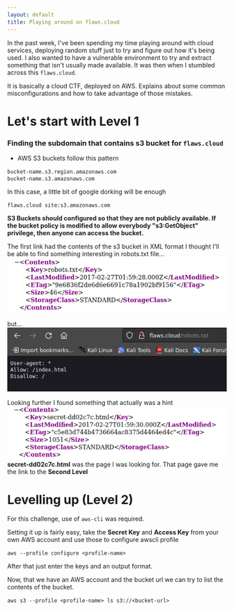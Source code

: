 ```yaml
---
layout: default
title: Playing around on flaws.cloud
---
```


In the past week, I've been spending my time playing around with cloud services, deploying random stuff just to try and figure out how it's being used.
I also wanted to have a vulnerable environment to try and extract something that isn't usually made available.
It was then when I stumbled across this `flaws.cloud`.

It is basically a cloud CTF, deployed on AWS. Explains about some common misconfigurations and how to take advantage of those mistakes.

# Let's start with Level 1

### Finding the subdomain that contains s3 bucket for `flaws.cloud`

- AWS S3 buckets follow this pattern

```
bucket-name.s3.region.amazonaws.com
bucket-name.s3.amazonaws.com
```

In this case, a little bit of google dorking will be enough

```
flaws.cloud site:s3.amazonaws.com
```

**S3 Buckets should configured so that they are not publicly available. If the bucket policy is modified to allow everybody "s3:GetObject" privilege, then anyone can access the bucket.**

The first link had the contents of the s3 bucket in XML format
I thought I'll be able to find something interesting in robots.txt file...
![](/assets/images/flaws-cloud/xml-in-bucket.png)

but...
![](/assets/images/flaws-cloud/robots-contents.png)

Looking further I found something that actually was a hint
![](/assets/images/flaws-cloud/actual-hint.png)
**secret-dd02c7c.html** was the page I was looking for.
That page gave me the link to the **Second Level**

# Levelling up (Level 2)

For this challenge, use of `aws-cli` was required.

Setting it up is fairly easy, take the **Secret Key** and **Access Key** from your own AWS account and use those to configure awscli profile

```
aws --profile configure <profile-name>
```

After that just enter the keys and an output format.

Now, that we have an AWS account and the bucket url we can try to list the contents of the bucket.

```
aws s3 --profile <profile-name> ls s3://<bucket-url>
```
